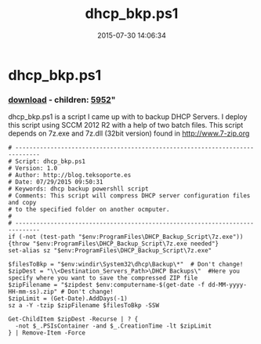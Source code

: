﻿---
pid:            5951
parent:         0
children:       5952
poster:         Andre Barbosa
title:          dhcp_bkp.ps1
date:           2015-07-30 14:06:34
format:         posh
---

# dhcp_bkp.ps1

### [download](5951.ps1) - children: [5952](5952.md)"

dhcp_bkp.ps1 is a script I came up with to backup DHCP Servers. I deploy this script using SCCM 2012 R2 with a help of two batch files. 
This script depends on 7z.exe and 7z.dll (32bit version) found in http://www.7-zip.org

```posh
# ----------------------------------------------------------------------------- 
# Script: dhcp_bkp.ps1 
# Version: 1.0
# Author: http://blog.teksoporte.es
# Date: 07/29/2015 09:50:31
# Keywords: dhcp backup powershll script
# Comments: This script will compress DHCP server configuration files and copy
# to the specified folder on another ocmputer.
# 
# ----------------------------------------------------------------------------- 
if (-not (test-path "$env:ProgramFiles\DHCP_Backup_Script\7z.exe")) {throw "$env:ProgramFiles\DHCP_Backup_Script\7z.exe needed"} 
set-alias sz "$env:ProgramFiles\DHCP_Backup_Script\7z.exe"

$filesToBkp = "$env:windir\System32\dhcp\Backup\*"  # Don't change!
$zipDest = "\\<Destination_Servers_Path>\DHCP Backups\"  #Here you specify where you want to save the compressed ZIP file
$zipFilename = "$zipdest $env:computername-$(get-date -f dd-MM-yyyy-HH-mm-ss).zip" # Don't change!
$zipLimit = (Get-Date).AddDays(-1)
sz a -Y -tzip $zipFilename $filesToBkp -SSW

Get-ChildItem $zipDest -Recurse | ? {
  -not $_.PSIsContainer -and $_.CreationTime -lt $zipLimit
} | Remove-Item -Force
```
